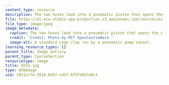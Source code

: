 ```yaml
---
content_type: resource
description: The two hoses lead into a pneumatic piston that opens the claw.
file: https://ol-ocw-studio-app-production.s3.amazonaws.com/courses/es-293-lego-robotics-spring-2007/2921ccfe39160d57cd5f675fd927e0c3_0253.jpg
file_type: image/jpeg
image_metadata:
  caption: The two hoses lead into a pneumatic piston that opens the claw.
  credit: 'Credit: Photo by MIT OpenCourseWare.'
  image-alt: A standard Lego claw run by a pneumatic pump sensor.
learning_resource_types: []
parent_title: Image Gallery
parent_type: CourseSection
resourcetype: Image
title: 0252.jpg
type: OCWImage
uid: 2921ccfe-3916-0d57-cd5f-675fd927e0c3
---
```

